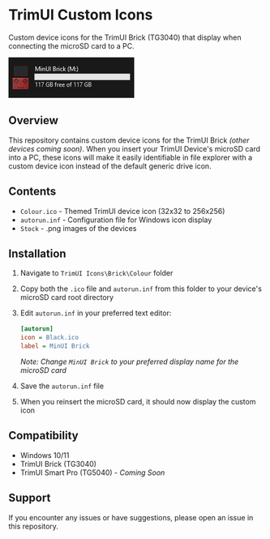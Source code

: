 # TrimUI Custom Icons

Custom device icons for the TrimUI Brick (TG3040) that display when connecting the microSD card to a PC.

![TrimUI Brick Icon Preview](assets/example.png)

## Overview

This repository contains custom device icons for the TrimUI Brick *(other devices coming soon)*. When you insert your TrimUI Device's microSD card into a PC, these icons will make it easily identifiable in file explorer with a custom device icon instead of the default generic drive icon.

## Contents

- `Colour.ico` - Themed TrimUI device icon (32x32 to 256x256)
- `autorun.inf` - Configuration file for Windows icon display
- `Stock` - .png images of the devices

## Installation

1. Navigate to `TrimUI Icons\Brick\Colour` folder
2. Copy both the `.ico` file and `autorun.inf` from this folder to your device's microSD card root directory
3. Edit `autorun.inf` in your preferred text editor:

   ```ini
   [autorun]
   icon = Black.ico
   label = MinUI Brick
   ```
   *Note: Change `MinUI Brick` to your preferred display name for the microSD card*

4. Save the `autorun.inf` file
5. When you reinsert the microSD card, it should now display the custom icon

## Compatibility

- Windows 10/11
- TrimUI Brick (TG3040)
- TrimUI Smart Pro (TG5040) - *Coming Soon*

## Support

If you encounter any issues or have suggestions, please open an issue in this repository.
